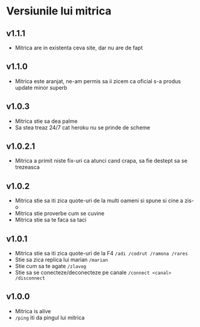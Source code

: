 # Versiunile lui mitrica

## v1.1.1
- Mitrica are in existenta ceva site, dar nu are de fapt

## v1.1.0
- Mitrica este aranjat, ne-am permis sa ii zicem ca oficial s-a produs update minor superb

## v1.0.3
- Mitrica stie sa dea palme
- Sa stea treaz 24/7 cat heroku nu se prinde de scheme

## v1.0.2.1
- Mitrica a primit niste fix-uri ca atunci cand crapa, sa fie destept sa se trezeasca

## v1.0.2
- Mitrica stie sa iti zica quote-uri de la multi oameni si spune si cine a zis-o
- Mitrica stie proverbe cum se cuvine
- Mitrica stie sa te faca sa taci

## v1.0.1
- Mitrica stie sa iti zica quote-uri de la F4 ```/adi /codrut /ramona /rares```
- Stie sa zica replica lui marian ```/marian```
- Stie cum sa te agate ```/zlavog```
- Stie sa se conecteze/deconecteze pe canale ```/connect <canal> /disconnect```

## v1.0.0
- Mitrica is alive
- ```/ping``` iti da pingul lui mitrica